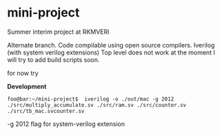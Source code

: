 # mini-project

Summer interim project at RKMVERI

Alternate branch. Code compilable using open source compilers. Iverilog (with system verilog extensions)
Top level does not work at the moment
I will try to add build scripts soon.

for now try

**Development**

```console
foo@bar:~/mini-project$  iverilog -o ./out/mac -g 2012 ./src/multiply_accumulate.sv ./src/ram.sv ./src/counter.sv ./src/tb_mac.svcounter.sv
```

-g 2012 flag for system-verilog extension
